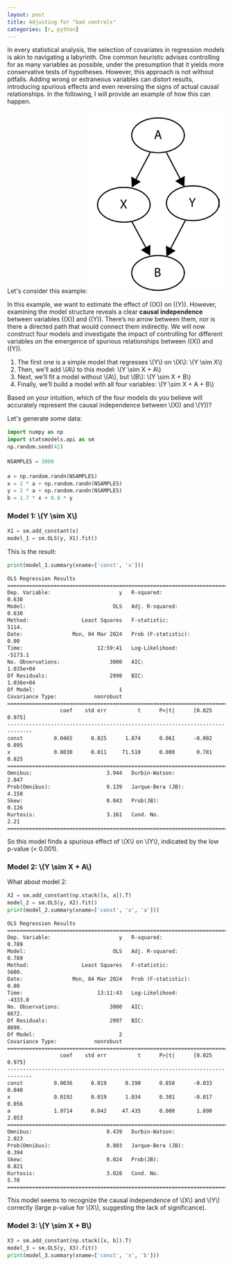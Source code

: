 ```yaml
---
layout: post
title: Adjusting for "bad controls"
categories: [r, python]
---
```


In every statistical analysis, the selection of covariates in regression models is akin to navigating a labyrinth. 
One common heuristic advises controlling for as many variables as possible, under the presumption that it yields more conservative tests of hypotheses. 
However, this approach is not without pitfalls. 
Adding wrong or extraneous variables can distort results, introducing spurious effects and even reversing the signs of actual causal relationships.
In the following, I will provide an example of how this can happen.

Let's consider this example:
![](/images/scm.png)

In this example, we want to estimate the effect of \((X\)) on \((Y\)).
However, examining the model structure reveals a clear __causal independence__ between variables \((X\)) and \((Y\)). There’s no arrow between them, nor is there a directed path that would connect them indirectly. We will now construct four models and investigate the impact of controlling for different variables on the emergence of spurious relationships between \((X\)) and \((Y\)).

1. The first one is a simple model that regresses \\(Y\\) on \\(X\\): \\(Y \sim X\\)
2. Then, we’ll add \\(A\\) to this model: \\(Y \sim X + A\\)
3. Next, we’ll fit a model without \\(A\\), but \\(B\\): \\(Y \sim X + B\\)
4. Finally, we’ll build a model with all four variables: \\(Y \sim X + A + B\\)

Based on your intuition, which of the four models do you believe will accurately represent the causal independence between \\(X\)) and \\(Y\))?

Let's generate some data:

```python
import numpy as np
import statsmodels.api as sm
np.random.seed(42)

NSAMPLES = 3000

a = np.random.randn(NSAMPLES)
x = 2 * a + np.random.randn(NSAMPLES)
y = 2 * a + np.random.randn(NSAMPLES)
b = 1.7 * x + 0.8 * y
```

### Model 1: \\(Y \sim X\\)

 ```python
X1 = sm.add_constant(x)
model_1 = sm.OLS(y, X1).fit()
```

This is the result:

```python
print(model_1.summary(xname=['const', 'x']))
```

```
OLS Regression Results                            
==============================================================================
Dep. Variable:                      y   R-squared:                       0.630
Model:                            OLS   Adj. R-squared:                  0.630
Method:                 Least Squares   F-statistic:                     5114.
Date:                Mon, 04 Mar 2024   Prob (F-statistic):               0.00
Time:                        12:59:41   Log-Likelihood:                -5173.1
No. Observations:                3000   AIC:                         1.035e+04
Df Residuals:                    2998   BIC:                         1.036e+04
Df Model:                           1                                         
Covariance Type:            nonrobust                                         
==============================================================================
                 coef    std err          t      P>|t|      [0.025      0.975]
------------------------------------------------------------------------------
const          0.0465      0.025      1.874      0.061      -0.002       0.095
x              0.8030      0.011     71.510      0.000       0.781       0.825
==============================================================================
Omnibus:                        3.944   Durbin-Watson:                   2.047
Prob(Omnibus):                  0.139   Jarque-Bera (JB):                4.150
Skew:                           0.043   Prob(JB):                        0.126
Kurtosis:                       3.161   Cond. No.                         2.21
==============================================================================
```

So this model finds a spurious effect of \\(X\\) on \\(Y\\), indicated by the low p-value (< 0.001).

### Model 2: \\(Y \sim X + A\\)

What about model 2:

```python
X2 = sm.add_constant(np.stack([x, a]).T)
model_2 = sm.OLS(y, X2).fit()
print(model_2.summary(xname=['const', 'x', 'a']))
```

```
OLS Regression Results                            
==============================================================================
Dep. Variable:                      y   R-squared:                       0.789
Model:                            OLS   Adj. R-squared:                  0.789
Method:                 Least Squares   F-statistic:                     5600.
Date:                Mon, 04 Mar 2024   Prob (F-statistic):               0.00
Time:                        13:11:43   Log-Likelihood:                -4333.0
No. Observations:                3000   AIC:                             8672.
Df Residuals:                    2997   BIC:                             8690.
Df Model:                           2                                         
Covariance Type:            nonrobust                                         
==============================================================================
                 coef    std err          t      P>|t|      [0.025      0.975]
------------------------------------------------------------------------------
const          0.0036      0.019      0.190      0.850      -0.033       0.040
x              0.0192      0.019      1.034      0.301      -0.017       0.056
a              1.9714      0.042     47.435      0.000       1.890       2.053
==============================================================================
Omnibus:                        0.439   Durbin-Watson:                   2.023
Prob(Omnibus):                  0.803   Jarque-Bera (JB):                0.394
Skew:                           0.024   Prob(JB):                        0.821
Kurtosis:                       3.028   Cond. No.                         5.70
==============================================================================
```

This model seems to recognize the causal independence of \\(X\\) and \\(Y\\) correctly (large p-value for \\(X\\), suggesting the lack of significance).

### Model 3: \\(Y \sim X + B\\)

```python
X3 = sm.add_constant(np.stack([x, b]).T)
model_3 = sm.OLS(y, X3).fit()
print(model_3.summary(xname=['const', 'x', 'b']))
```



